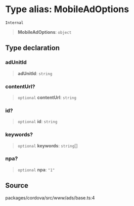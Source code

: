 # Type alias: MobileAdOptions

`Internal`

> **MobileAdOptions**: `object`

## Type declaration

### adUnitId

> **adUnitId**: `string`

### contentUrl?

> `optional` **contentUrl**: `string`

### id?

> `optional` **id**: `string`

### keywords?

> `optional` **keywords**: `string`[]

### npa?

> `optional` **npa**: `"1"`

## Source

packages/cordova/src/www/ads/base.ts:4
